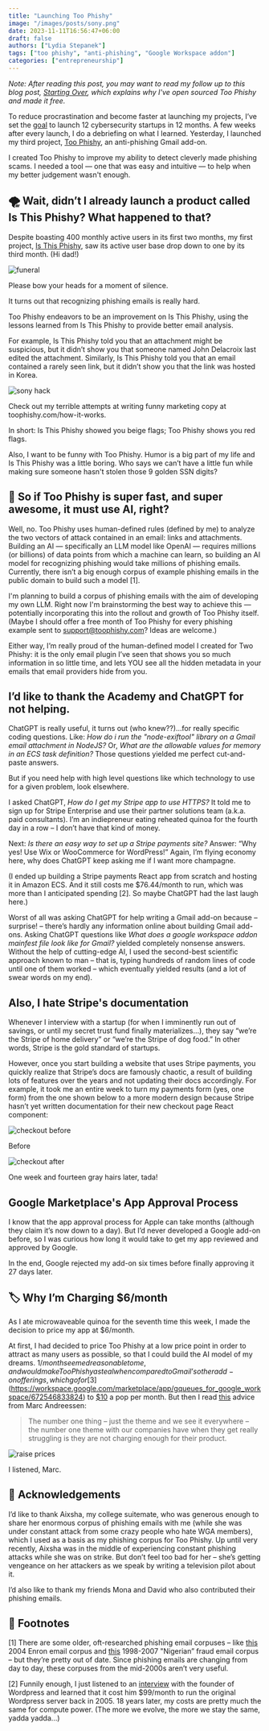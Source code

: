 ```yaml
---
title: "Launching Too Phishy"
image: "/images/posts/sony.png"
date: 2023-11-11T16:56:47+06:00
draft: false
authors: ["Lydia Stepanek"]
tags: ["too phishy", "anti-phishing", "Google Workspace addon"]
categories: ["entrepreneurship"]
---
```


*Note: After reading this post, you may want to read my follow up to this blog post, [Starting Over](/starting-over), which explains why I've open sourced Too Phishy and made it free.*

To reduce procrastination and become faster at launching my projects, I’ve set the [goal](/im-building-12-cybersecurity-startups-in-12-months) to launch 12 cybersecurity startups in 12 months. A few weeks after every launch, I do a debriefing on what I learned. Yesterday, I launched my third project, [Too Phishy](https://workspace.google.com/marketplace/app/too_phishy/802749066565), an anti-phishing Gmail add-on.

I created Too Phishy to improve my ability to detect cleverly made phishing scams. I needed a tool — one that was easy and intuitive — to help when my better judgement wasn't enough.

## 🌪️ Wait, didn’t I already launch a product called Is This Phishy? What happened to that?
Despite boasting 400 monthly active users in its first two months, my first project, [Is This Phishy](https://isthisphishy.io/), saw its active user base drop down to one by its third month. (Hi dad!)

![](/images/posts/funeral.jpg "funeral")
<div class="image-caption">Please bow your heads for a moment of silence.</div>

It turns out that recognizing phishing emails is really hard.

Too Phishy endeavors to be an improvement on Is This Phishy, using the lessons learned from Is This Phishy to provide better email analysis.

For example, Is This Phishy told you that an attachment might be suspicious, but it didn’t show you that someone named John Delacroix last edited the attachment. Similarly, Is This Phishy told you that an email contained a rarely seen link, but it didn’t show you that the link was hosted in Korea.

![](/images/posts/sony.png "sony hack")
<div class="image-caption">Check out my terrible attempts at writing funny marketing copy at toophishy.com/how-it-works.</div>

In short: Is This Phishy showed you beige flags; Too Phishy shows you red flags.

Also, I want to be funny with Too Phishy. Humor is a big part of my life and Is This Phishy was a little boring. Who says we can’t have a little fun while making sure someone hasn't stolen those 9 golden SSN digits?

## 🔮 So if Too Phishy is super fast, and super awesome, it must use AI, right?
Well, no. Too Phishy uses human-defined rules (defined by me) to analyze the two vectors of attack contained in an email: links and attachments. Building an AI — specifically an LLM model like OpenAI — requires millions (or billions) of data points from which a machine can learn, so building an AI model for recognizing phishing would take millions of phishing emails. Currently, there isn’t a big enough corpus of example phishing emails in the public domain to build such a model [1].

I'm planning to build a corpus of phishing emails with the aim of developing my own LLM. Right now I'm brainstorming the best way to achieve this — potentially incorporating this into the rollout and growth of Too Phishy itself. (Maybe I should offer a free month of Too Phishy for every phishing example sent to support@toophishy.com? Ideas are welcome.)

Either way, I’m really proud of the human-defined model I created for Two Phishy: it is the only email plugin I’ve seen that shows you so much information in so little time, and lets YOU see all the hidden metadata in your emails that email providers hide from you.

## I’d like to thank the Academy and ChatGPT for not helping.
ChatGPT is really useful, it turns out (who knew??)…for really specific coding questions. Like: *How do i run the "node-exiftool" library on a Gmail email attachment in NodeJS?* Or, *What are the allowable values for memory in an ECS task definition?* Those questions yielded me perfect cut-and-paste answers.

But if you need help with high level questions like which technology to use for a given problem, look elsewhere.

I asked ChatGPT, *How do I get my Stripe app to use HTTPS?* It told me to sign up for Stripe Enterprise and use their partner solutions team (a.k.a. paid consultants). I’m an indiepreneur eating reheated quinoa for the fourth day in a row – I don’t have that kind of money.

Next: *Is there an easy way to set up a Stripe payments site?* Answer: “Why yes! Use Wix or WooCommerce for WordPress!” Again, I’m flying economy here, why does ChatGPT keep asking me if I want more champagne.

(I ended up building a Stripe payments React app from scratch and hosting it in Amazon ECS. And it still costs me $76.44/month to run, which was more than I anticipated spending [2]. So maybe ChatGPT had the last laugh here.)

Worst of all was asking ChatGPT for help writing a Gmail add-on because – surprise! – there’s hardly any information online about building Gmail add-ons. Asking ChatGPT questions like *What does a google workspace addon mainfest file look like for Gmail?* yielded completely nonsense answers. Without the help of cutting-edge AI, I used the second-best scientific approach known to man – that is, typing hundreds of random lines of code until one of them worked – which eventually yielded results (and a lot of swear words on my end).

## Also, I hate Stripe's documentation
Whenever I interview with a startup (for when I imminently run out of savings, or until my secret trust fund finally materializes…), they say “we’re the Stripe of home delivery” or “we’re the Stripe of dog food.”  In other words, Stripe is the gold standard of startups.

However, once you start building a website that uses Stripe payments, you quickly realize that Stripe’s docs are famously chaotic, a result of building lots of features over the years and not updating their docs accordingly. For example, it took me an entire week to turn my payments form (yes, one form) from the one shown below to a more modern design because Stripe hasn’t yet written documentation for their new checkout page React component:

![](/images/posts/checkout_before.png "checkout before")
<div class="image-caption">Before</div>

![](/images/posts/checkout_after.png "checkout after")
<div class="image-caption">One week and fourteen gray hairs later, tada!</div>  

## Google Marketplace's App Approval Process
I know that the app approval process for Apple can take months (although they claim it’s now down to a day). But I’d never developed a Google add-on before, so I was curious how long it would take to get my app reviewed and approved by Google.

In the end, Google rejected my add-on six times before finally approving it 27 days later.

## 🏷️ Why I’m Charging $6/month 
As I ate microwaveable quinoa for the seventh time this week, I made the decision to price my app at $6/month.

At first, I had decided to price Too Phishy at a low price point in order to attract as many users as possible, so that I could build the AI model of my dreams. $1/month seemed reasonable to me, and would make Too Phishy a steal when compared to Gmail’s other add-on offerings, which go for [$3](https://workspace.google.com/marketplace/app/gqueues_for_google_workspace/672546833824) to [$10](https://workspace.google.com/marketplace/app/social_insights_for_gmail/398227766523) a pop per month. But then I read [this](https://www.mimiran.com/raise-prices-marc-andressen-says-you-should) advice from Marc Andreessen:

> The number one thing – just the theme and we see it everywhere – the number one theme with our companies have when they get really struggling is they are not charging enough for their product.

![](/images/posts/raise_prices.png "raise prices")
<div class="image-caption">I listened, Marc.</div>

## 🌟 Acknowledgements
I’d like to thank Aixsha, my college suitemate, who was generous enough to share her enormous corpus of phishing emails with me (while she was under constant attack from some crazy people who hate WGA members), which I used as a basis as my phishing corpus for Too Phishy. Up until very recently, Aixsha was in the middle of experiencing constant phishing attacks while she was on strike. But don’t feel too bad for her – she’s getting vengeance on her attackers as we speak by writing a television pilot about it.

I’d also like to thank my friends Mona and David who also contributed their phishing emails.

## 🥿 Footnotes
[1] There are some older, oft-researched phishing email corpuses – like [this](https://www.cs.cmu.edu/~enron/) 2004 Enron email corpus and [this](https://www.kaggle.com/datasets/rtatman/fraudulent-email-corpus) 1998-2007 "Nigerian” fraud email corpus – but they’re pretty out of date. Since phishing emails are changing from day to day, these corpuses from the mid-2000s aren’t very useful.

[2] Funnily enough, I just listened to an [interview](https://ma.tt/2022/03/guy-razs-how-i-built-this) with the founder of Wordpress and learned that it cost him $99/month to run the original Wordpress server back in 2005. 18 years later, my costs are pretty much the same for compute power. (The more we evolve, the more we stay the same, yadda yadda…)
